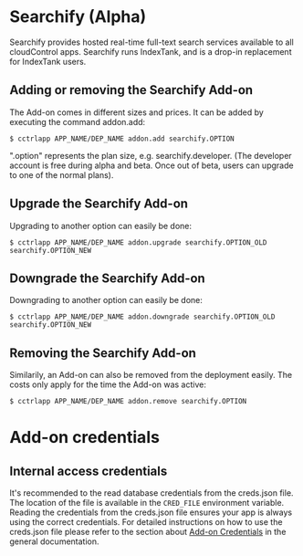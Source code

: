 # Searchify (Alpha)

Searchify provides hosted real-time full-text search services available to all cloudControl apps. Searchify runs IndexTank, and is a drop-in replacement for IndexTank users.

## Adding or removing the Searchify Add-on

The Add-on comes in different sizes and prices. It can be added by executing the command addon.add:

~~~
$ cctrlapp APP_NAME/DEP_NAME addon.add searchify.OPTION
~~~

".option" represents the plan size, e.g. searchify.developer. (The developer account is free during alpha and beta. Once out of beta, users can upgrade to one of the normal plans).

## Upgrade the Searchify Add-on

Upgrading to another option can easily be done:

~~~
$ cctrlapp APP_NAME/DEP_NAME addon.upgrade searchify.OPTION_OLD searchify.OPTION_NEW
~~~

## Downgrade the Searchify Add-on

Downgrading to another option can easily be done:

~~~
$ cctrlapp APP_NAME/DEP_NAME addon.downgrade searchify.OPTION_OLD searchify.OPTION_NEW
~~~

## Removing the Searchify Add-on

Similarily, an Add-on can also be removed from the deployment easily. The costs only apply for the time the Add-on was active:

~~~
$ cctrlapp APP_NAME/DEP_NAME addon.remove searchify.OPTION
~~~

# Add-on credentials

## Internal access credentials

It's recommended to the read database credentials from the creds.json file. The location of the file is available in the `CRED_FILE` environment variable. Reading the credentials from the creds.json file ensures your app is always using the correct credentials. For detailed instructions on how to use the creds.json file please refer to the section about [Add-on Credentials](https://www.cloudcontrol.com/dev-center/Platform%20Documentation#add-ons) in the general documentation.

